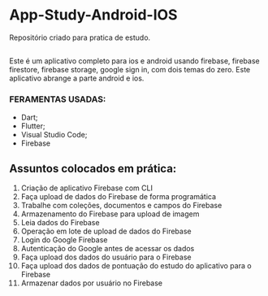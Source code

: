 # App-Study-Android-IOS
 Repositório criado para pratica de estudo.
 
##

Este é um aplicativo completo para ios e android usando firebase, firebase firestore, firebase storage, google sign in, com dois temas do zero. Este aplicativo abrange a parte android e ios.

### FERAMENTAS USADAS:

- Dart;
- Flutter;
- Visual Studio Code;
- Firebase

## Assuntos colocados em prática:

1. Criação de aplicativo Firebase com CLI
2. Faça upload de dados do Firebase de forma programática
3. Trabalhe com coleções, documentos e campos do Firebase
4. Armazenamento do Firebase para upload de imagem
5. Leia dados do Firebase
6. Operação em lote de upload de dados do Firebase
7. Login do Google Firebase
8. Autenticação do Google antes de acessar os dados
9. Faça upload dos dados do usuário para o Firebase
10. Faça upload dos dados de pontuação do estudo do aplicativo para o Firebase
11. Armazenar dados por usuário no Firebase
